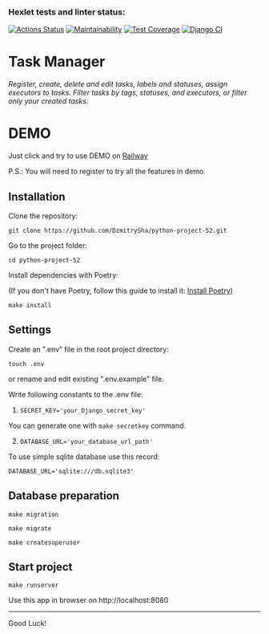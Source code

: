 ### Hexlet tests and linter status:
[![Actions Status](https://github.com/M1RRoN/python-project-52/workflows/hexlet-check/badge.svg)](https://github.com/M1RRoN/python-project-52/actions)
[![Maintainability](https://api.codeclimate.com/v1/badges/feb3c5fd658c71dc32e8/maintainability)](https://codeclimate.com/github/M1RRoN/python-project-52/maintainability)
[![Test Coverage](https://api.codeclimate.com/v1/badges/feb3c5fd658c71dc32e8/test_coverage)](https://codeclimate.com/github/M1RRoN/python-project-52/test_coverage)
[![Django CI](https://github.com/M1RRoN/python-project-52/workflows/Django_CI/badge.svg)](https://github.com/M1RRoN/python-project-52/actions)

# Task Manager

_Register, create, delete and edit tasks, labels and statuses, assign executors to tasks. Filter tasks by tags, statuses, and executors, or filter only your created tasks._

# DEMO

Just click and try to use DEMO on [Railway](https://web-production-e785.up.railway.app/)

P.S.: You will need to register to try all the features in demo.

## Installation

Clone the repository:

`git clone https://github.com/DzmitrySha/python-project-52.git`

Go to the project folder:

`cd python-project-52`

Install dependencies with Poetry:

(If you don't have Poetry, follow this guide to install it: [Install Poetry](https://python-poetry.org/docs/#installing-with-the-official-installer))

`make install`

## Settings

Create an ".env" file in the root project directory: 

`touch .env`

оr rename and edit existing ".env.example" file.

Write following constants to the .env file:

1. `SECRET_KEY='your_Django_secret_key'` 

You can generate one with `make secretkey` command.

2. `DATABASE_URL='your_database_url_path'` 

To use simple sqlite database use this record: 

`DATABASE_URL='sqlite:///db.sqlite3'`

## Database preparation

`make migration`

`make migrate`

`make createsuperuser`

## Start project

`make runserver`

Use this app in browser on http://localhost:8080

---
Good Luck!

